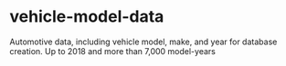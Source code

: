 # vehicle-model-data
Automotive data, including vehicle model, make, and year for database creation. Up to 2018 and more than 7,000 model-years
